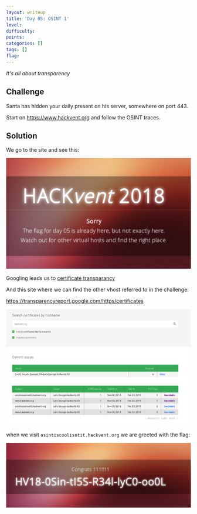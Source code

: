 ```yaml
---
layout: writeup
title: 'Day 05: OSINT 1'
level:
difficulty:
points:
categories: []
tags: []
flag:
---
```

*It's all about transparency*

## Challenge

Santa has hidden your daily present on his server, somewhere on port
443.

Start on https://www.hackvent.org and follow the OSINT traces.

## Solution

We go to the site and see this:

![](writeupfiles/day05-site.png)

Googling leads us to [certificate transparancy]()

And this site where we can find the other vhost referred to in the
challenge:

https://transparencyreport.google.com/https/certificates

![](writeupfiles/day05-screenshot.png)

when we visit `osintiscoolisntit.hackvent.org` we are greeted with the
flag:

![](writeupfiles/day05-flag.jpg)

